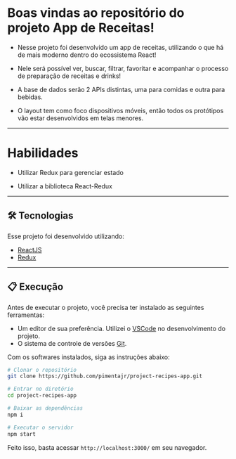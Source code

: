 # Boas vindas ao repositório do projeto App de Receitas!

- Nesse projeto foi desenvolvido um app de receitas, utilizando o que há de mais moderno dentro do ecossistema React!

- Nele será possível ver, buscar, filtrar, favoritar e acompanhar o processo de preparação de receitas e drinks!

- A base de dados serão 2 APIs distintas, uma para comidas e outra para bebidas.

- O layout tem como foco dispositivos móveis, então todos os protótipos vão estar desenvolvidos em telas menores.

---

# Habilidades

- Utilizar Redux para gerenciar estado

- Utilizar a biblioteca React-Redux

---

## 🛠 Tecnologias

Esse projeto foi desenvolvido utilizando:

* [ReactJS](https://reactjs.org/)
* [Redux](https://redux.js.org/)

---

## 📋 Execução

Antes de executar o projeto, você precisa ter instalado as seguintes ferramentas:

* Um editor de sua preferência. Utilizei o [VSCode](https://code.visualstudio.com) no desenvolvimento do projeto.
* O sistema de controle de versões [Git](https://git-scm.com).

Com os softwares instalados, siga as instruções abaixo:

```bash
# Clonar o repositório
git clone https://github.com/pimentajr/project-recipes-app.git

# Entrar no diretório
cd project-recipes-app

# Baixar as dependências
npm i

# Executar o servidor
npm start
```

Feito isso, basta acessar `http://localhost:3000/` em seu navegador.
